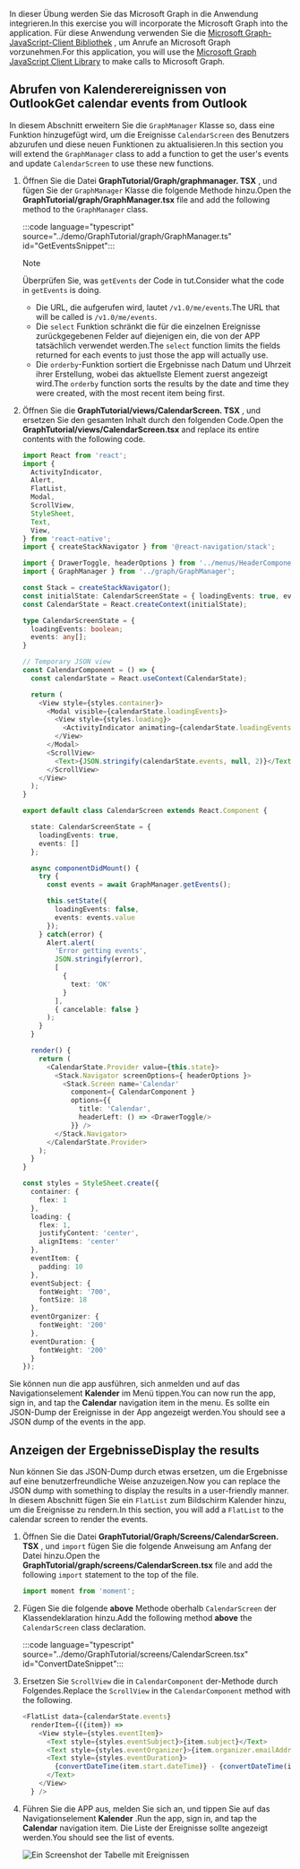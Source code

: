 <!-- markdownlint-disable MD002 MD041 -->

<span data-ttu-id="9513a-101">In dieser Übung werden Sie das Microsoft Graph in die Anwendung integrieren.</span><span class="sxs-lookup"><span data-stu-id="9513a-101">In this exercise you will incorporate the Microsoft Graph into the application.</span></span> <span data-ttu-id="9513a-102">Für diese Anwendung verwenden Sie die [Microsoft Graph-JavaScript-Client Bibliothek](https://github.com/microsoftgraph/msgraph-sdk-javascript) , um Anrufe an Microsoft Graph vorzunehmen.</span><span class="sxs-lookup"><span data-stu-id="9513a-102">For this application, you will use the [Microsoft Graph JavaScript Client Library](https://github.com/microsoftgraph/msgraph-sdk-javascript) to make calls to Microsoft Graph.</span></span>

## <a name="get-calendar-events-from-outlook"></a><span data-ttu-id="9513a-103">Abrufen von Kalenderereignissen von Outlook</span><span class="sxs-lookup"><span data-stu-id="9513a-103">Get calendar events from Outlook</span></span>

<span data-ttu-id="9513a-104">In diesem Abschnitt erweitern Sie die `GraphManager` Klasse so, dass eine Funktion hinzugefügt wird, um die Ereignisse `CalendarScreen` des Benutzers abzurufen und diese neuen Funktionen zu aktualisieren.</span><span class="sxs-lookup"><span data-stu-id="9513a-104">In this section you will extend the `GraphManager` class to add a function to get the user's events and update `CalendarScreen` to use these new functions.</span></span>

1. <span data-ttu-id="9513a-105">Öffnen Sie die Datei **GraphTutorial/Graph/graphmanager. TSX** , und fügen Sie der `GraphManager` Klasse die folgende Methode hinzu.</span><span class="sxs-lookup"><span data-stu-id="9513a-105">Open the **GraphTutorial/graph/GraphManager.tsx** file and add the following method to the `GraphManager` class.</span></span>

    :::code language="typescript" source="../demo/GraphTutorial/graph/GraphManager.ts" id="GetEventsSnippet":::

    > [!NOTE]
    > <span data-ttu-id="9513a-106">Überprüfen Sie, was `getEvents` der Code in tut.</span><span class="sxs-lookup"><span data-stu-id="9513a-106">Consider what the code in `getEvents` is doing.</span></span>
    >
    > - <span data-ttu-id="9513a-107">Die URL, die aufgerufen wird, lautet `/v1.0/me/events`.</span><span class="sxs-lookup"><span data-stu-id="9513a-107">The URL that will be called is `/v1.0/me/events`.</span></span>
    > - <span data-ttu-id="9513a-108">Die `select` Funktion schränkt die für die einzelnen Ereignisse zurückgegebenen Felder auf diejenigen ein, die von der APP tatsächlich verwendet werden.</span><span class="sxs-lookup"><span data-stu-id="9513a-108">The `select` function limits the fields returned for each events to just those the app will actually use.</span></span>
    > - <span data-ttu-id="9513a-109">Die `orderby`-Funktion sortiert die Ergebnisse nach Datum und Uhrzeit ihrer Erstellung, wobei das aktuellste Element zuerst angezeigt wird.</span><span class="sxs-lookup"><span data-stu-id="9513a-109">The `orderby` function sorts the results by the date and time they were created, with the most recent item being first.</span></span>

1. <span data-ttu-id="9513a-110">Öffnen Sie die **GraphTutorial/views/CalendarScreen. TSX** , und ersetzen Sie den gesamten Inhalt durch den folgenden Code.</span><span class="sxs-lookup"><span data-stu-id="9513a-110">Open the **GraphTutorial/views/CalendarScreen.tsx** and replace its entire contents with the following code.</span></span>

    ```typescript
    import React from 'react';
    import {
      ActivityIndicator,
      Alert,
      FlatList,
      Modal,
      ScrollView,
      StyleSheet,
      Text,
      View,
    } from 'react-native';
    import { createStackNavigator } from '@react-navigation/stack';

    import { DrawerToggle, headerOptions } from '../menus/HeaderComponents';
    import { GraphManager } from '../graph/GraphManager';

    const Stack = createStackNavigator();
    const initialState: CalendarScreenState = { loadingEvents: true, events: []};
    const CalendarState = React.createContext(initialState);

    type CalendarScreenState = {
      loadingEvents: boolean;
      events: any[];
    }

    // Temporary JSON view
    const CalendarComponent = () => {
      const calendarState = React.useContext(CalendarState);

      return (
        <View style={styles.container}>
          <Modal visible={calendarState.loadingEvents}>
            <View style={styles.loading}>
              <ActivityIndicator animating={calendarState.loadingEvents} size='large' />
            </View>
          </Modal>
          <ScrollView>
            <Text>{JSON.stringify(calendarState.events, null, 2)}</Text>
          </ScrollView>
        </View>
      );
    }

    export default class CalendarScreen extends React.Component {

      state: CalendarScreenState = {
        loadingEvents: true,
        events: []
      };

      async componentDidMount() {
        try {
          const events = await GraphManager.getEvents();

          this.setState({
            loadingEvents: false,
            events: events.value
          });
        } catch(error) {
          Alert.alert(
            'Error getting events',
            JSON.stringify(error),
            [
              {
                text: 'OK'
              }
            ],
            { cancelable: false }
          );
        }
      }

      render() {
        return (
          <CalendarState.Provider value={this.state}>
            <Stack.Navigator screenOptions={ headerOptions }>
              <Stack.Screen name='Calendar'
                component={ CalendarComponent }
                options={{
                  title: 'Calendar',
                  headerLeft: () => <DrawerToggle/>
                }} />
            </Stack.Navigator>
          </CalendarState.Provider>
        );
      }
    }

    const styles = StyleSheet.create({
      container: {
        flex: 1
      },
      loading: {
        flex: 1,
        justifyContent: 'center',
        alignItems: 'center'
      },
      eventItem: {
        padding: 10
      },
      eventSubject: {
        fontWeight: '700',
        fontSize: 18
      },
      eventOrganizer: {
        fontWeight: '200'
      },
      eventDuration: {
        fontWeight: '200'
      }
    });
    ```

<span data-ttu-id="9513a-111">Sie können nun die app ausführen, sich anmelden und auf das Navigationselement **Kalender** im Menü tippen.</span><span class="sxs-lookup"><span data-stu-id="9513a-111">You can now run the app, sign in, and tap the **Calendar** navigation item in the menu.</span></span> <span data-ttu-id="9513a-112">Es sollte ein JSON-Dump der Ereignisse in der App angezeigt werden.</span><span class="sxs-lookup"><span data-stu-id="9513a-112">You should see a JSON dump of the events in the app.</span></span>

## <a name="display-the-results"></a><span data-ttu-id="9513a-113">Anzeigen der Ergebnisse</span><span class="sxs-lookup"><span data-stu-id="9513a-113">Display the results</span></span>

<span data-ttu-id="9513a-114">Nun können Sie das JSON-Dump durch etwas ersetzen, um die Ergebnisse auf eine benutzerfreundliche Weise anzuzeigen.</span><span class="sxs-lookup"><span data-stu-id="9513a-114">Now you can replace the JSON dump with something to display the results in a user-friendly manner.</span></span> <span data-ttu-id="9513a-115">In diesem Abschnitt fügen Sie ein `FlatList` zum Bildschirm Kalender hinzu, um die Ereignisse zu rendern.</span><span class="sxs-lookup"><span data-stu-id="9513a-115">In this section, you will add a `FlatList` to the calendar screen to render the events.</span></span>

1. <span data-ttu-id="9513a-116">Öffnen Sie die Datei **GraphTutorial/Graph/Screens/CalendarScreen. TSX** , und `import` fügen Sie die folgende Anweisung am Anfang der Datei hinzu.</span><span class="sxs-lookup"><span data-stu-id="9513a-116">Open the **GraphTutorial/graph/screens/CalendarScreen.tsx** file and add the following `import` statement to the top of the file.</span></span>

    ```typescript
    import moment from 'moment';
    ```

1. <span data-ttu-id="9513a-117">Fügen Sie die folgende **above** Methode oberhalb `CalendarScreen` der Klassendeklaration hinzu.</span><span class="sxs-lookup"><span data-stu-id="9513a-117">Add the following method **above** the `CalendarScreen` class declaration.</span></span>

    :::code language="typescript" source="../demo/GraphTutorial/screens/CalendarScreen.tsx" id="ConvertDateSnippet":::

1. <span data-ttu-id="9513a-118">Ersetzen Sie `ScrollView` die in `CalendarComponent` der-Methode durch Folgendes.</span><span class="sxs-lookup"><span data-stu-id="9513a-118">Replace the `ScrollView` in the `CalendarComponent` method with the following.</span></span>

    ```typescript
    <FlatList data={calendarState.events}
      renderItem={({item}) =>
        <View style={styles.eventItem}>
          <Text style={styles.eventSubject}>{item.subject}</Text>
          <Text style={styles.eventOrganizer}>{item.organizer.emailAddress.name}</Text>
          <Text style={styles.eventDuration}>
            {convertDateTime(item.start.dateTime)} - {convertDateTime(item.end.dateTime)}
          </Text>
        </View>
      } />
    ```

1. <span data-ttu-id="9513a-119">Führen Sie die APP aus, melden Sie sich an, und tippen Sie auf das Navigationselement **Kalender** .</span><span class="sxs-lookup"><span data-stu-id="9513a-119">Run the app, sign in, and tap the **Calendar** navigation item.</span></span> <span data-ttu-id="9513a-120">Die Liste der Ereignisse sollte angezeigt werden.</span><span class="sxs-lookup"><span data-stu-id="9513a-120">You should see the list of events.</span></span>

    ![Ein Screenshot der Tabelle mit Ereignissen](./images/calendar-list.png)
